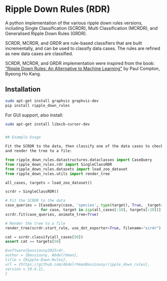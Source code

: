 # Ripple Down Rules (RDR)

A python implementation of the various ripple down rules versions, including Single Classification (SCRDR),
Multi Classification (MCRDR), and Generalised Ripple Down Rules (GRDR).

SCRDR, MCRDR, and GRDR are rule-based classifiers that are built incrementally, and can be used to classify
data cases. The rules are refined as new data cases are classified.

SCRDR, MCRDR, and GRDR implementation were inspired from the book:
["Ripple Down Rules: An Alternative to Machine Learning"](https://doi.org/10.1201/9781003126157) by Paul Compton, Byeong Ho Kang.

## Installation

```bash
sudo apt-get install graphviz graphviz-dev
pip install ripple_down_rules
```
For GUI support, also install:

```bash
sudo apt-get install libxcb-cursor-dev
```

```bash

## Example Usage

Fit the SCRDR to the data, then classify one of the data cases to check if its correct,
and render the tree to a file:
```

```python
from ripple_down_rules.datastructures.dataclasses import CaseQuery
from ripple_down_rules.rdr import SingleClassRDR
from ripple_down_rules.datasets import load_zoo_dataset
from ripple_down_rules.utils import render_tree

all_cases, targets = load_zoo_dataset()

scrdr = SingleClassRDR()

# Fit the SCRDR to the data
case_queries = [CaseQuery(case, 'species', type(target), True, _target=target)
                for case, target in zip(all_cases[:10], targets[:10])]
scrdr.fit(case_queries, animate_tree=True)

# Render the tree to a file
render_tree(scrdr.start_rule, use_dot_exporter=True, filename="scrdr")

cat = scrdr.classify(all_cases[50])
assert cat == targets[50]
```
```bib
@software{bassiouny2025rdr,
author = {Bassiouny, Abdelrhman},
title = {Ripple-Down-Rules},
url = {https://github.com/AbdelrhmanBassiouny/ripple_down_rules},
version = {0.4.1},
}
```
